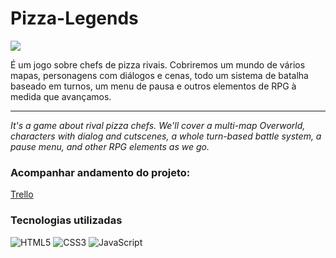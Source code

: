 # Pizza-Legends

<img src="https://user-images.githubusercontent.com/112625422/194766013-62fc742c-096b-499d-901e-045cfa996b78.png">

<p>É um jogo sobre chefs de pizza rivais. Cobriremos um mundo de vários mapas, personagens com diálogos e cenas, todo um sistema de batalha baseado em turnos, um menu de pausa e outros elementos de RPG à medida que avançamos.
</p>
<p><hr/></p>
<p><i>It's a game about rival pizza chefs. We'll cover a multi-map Overworld, characters with dialog and cutscenes, a whole turn-based battle system, a pause menu, and other RPG elements as we go.</i></p>

### Acompanhar andamento do projeto:
[Trello](https://trello.com/b/5pph1wQT/pizza-legends-tutorial)

### Tecnologias utilizadas

![HTML5](https://img.shields.io/badge/html5-%23E34F26.svg?style=for-the-badge&logo=html5&logoColor=white)
![CSS3](https://img.shields.io/badge/css3-%231572B6.svg?style=for-the-badge&logo=css3&logoColor=white)
![JavaScript](https://img.shields.io/badge/javascript-%23323330.svg?style=for-the-badge&logo=javascript&logoColor=%23F7DF1E)

